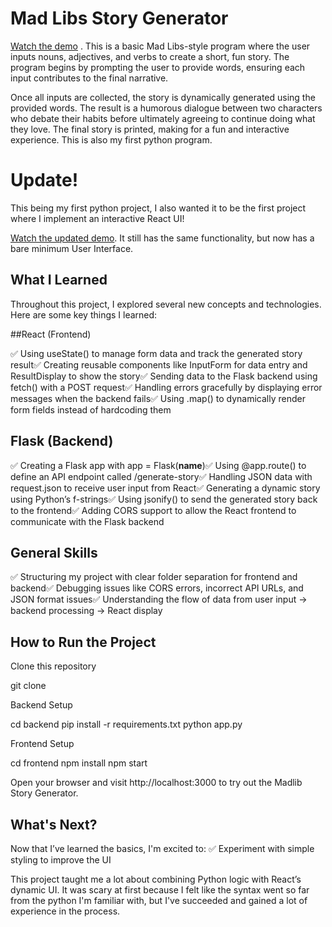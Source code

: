 # Mad Libs Story Generator
[Watch the demo](https://github.com/cris-mbici/madlib-story.py/blob/main/madlib.mp4)
. This is a basic Mad Libs-style program where the user inputs nouns, adjectives, and verbs to create a short, fun story. The program begins by prompting the user to provide words, ensuring each input contributes to the final narrative.

Once all inputs are collected, the story is dynamically generated using the provided words. The result is a humorous dialogue between two characters who debate their habits before ultimately agreeing to continue doing what they love. The final story is printed, making for a fun and interactive experience.
This is also my first python program.

# Update!
This being my first python project, I also wanted it to be the first project where I implement an interactive React UI!

[Watch the updated demo](). It still has the same functionality, but now has a bare minimum User Interface. 

## What I Learned

Throughout this project, I explored several new concepts and technologies. Here are some key things I learned:

##React (Frontend)

✅ Using useState() to manage form data and track the generated story result✅ Creating reusable components like InputForm for data entry and ResultDisplay to show the story✅ Sending data to the Flask backend using fetch() with a POST request✅ Handling errors gracefully by displaying error messages when the backend fails✅ Using .map() to dynamically render form fields instead of hardcoding them

## Flask (Backend)

✅ Creating a Flask app with app = Flask(__name__)✅ Using @app.route() to define an API endpoint called /generate-story✅ Handling JSON data with request.json to receive user input from React✅ Generating a dynamic story using Python’s f-strings✅ Using jsonify() to send the generated story back to the frontend✅ Adding CORS support to allow the React frontend to communicate with the Flask backend

## General Skills

✅ Structuring my project with clear folder separation for frontend and backend✅ Debugging issues like CORS errors, incorrect API URLs, and JSON format issues✅ Understanding the flow of data from user input → backend processing → React display

## How to Run the Project

Clone this repository

 git clone <repository-url>

Backend Setup

cd backend
pip install -r requirements.txt
python app.py

Frontend Setup

cd frontend
npm install
npm start

Open your browser and visit http://localhost:3000 to try out the Madlib Story Generator.

## What's Next?

Now that I’ve learned the basics, I'm excited to:
✅ Experiment with simple styling to improve the UI

This project taught me a lot about combining Python logic with React’s dynamic UI. It was scary at first because I felt like the syntax went so far from the python I'm familiar with, but I've succeeded and gained a lot of experience in the process.




